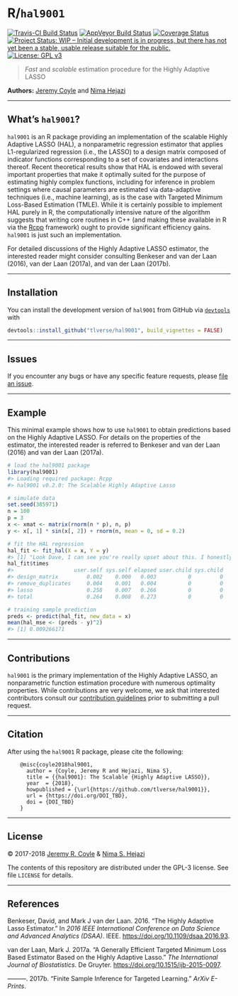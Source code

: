 
<!-- README.md is generated from README.Rmd. Please edit that file -->

# R/`hal9001`

[![Travis-CI Build
Status](https://travis-ci.org/tlverse/hal9001.svg?branch=master)](https://travis-ci.org/tlverse/hal9001)
[![AppVeyor Build
Status](https://ci.appveyor.com/api/projects/status/github/jeremyrcoyle/hal9001?branch=master&svg=true)](https://ci.appveyor.com/project/jeremyrcoyle/hal9001)
[![Coverage
Status](https://img.shields.io/codecov/c/github/tlverse/hal9001/master.svg)](https://codecov.io/github/tlverse/hal9001?branch=master)
[![Project Status: WIP – Initial development is in progress, but there
has not yet been a stable, usable release suitable for the
public.](http://www.repostatus.org/badges/latest/wip.svg)](http://www.repostatus.org/#wip)
[![License: GPL
v3](https://img.shields.io/badge/License-GPL%20v3-blue.svg)](http://www.gnu.org/licenses/gpl-3.0)

> *Fast* and *scalable* estimation procedure for the Highly Adaptive
> LASSO

**Authors:** [Jeremy Coyle](https://github.com/tlverse) and [Nima
Hejazi](https://nimahejazi.org)

-----

## What’s `hal9001`?

`hal9001` is an R package providing an implementation of the scalable
Highly Adaptive LASSO (HAL), a nonparametric regression estimator that
applies L1-regularized regression (i.e., the LASSO) to a design matrix
composed of indicator functions corresponding to a set of covariates and
interactions thereof. Recent theoretical results show that HAL is
endowed with several important properties that make it optimally suited
for the purpose of estimating highly complex functions, including for
inference in problem settings where causal parameters are estimated via
data-adaptive techniques (i.e., machine learning), as is the case with
Targeted Minimum Loss-Based Estimation (TMLE). While it is certainly
possible to implement HAL purely in R, the computationally intensive
nature of the algorithm suggests that writing core routines in C++ (and
making these available in R via the [Rcpp](http://www.rcpp.org/)
framework) ought to provide significant efficiency gains. `hal9001` is
just such an implementation.

For detailed discussions of the Highly Adaptive LASSO estimator, the
interested reader might consider consulting Benkeser and van der Laan
(2016), van der Laan (2017a), and van der Laan (2017b).

-----

## Installation

<!--
For standard use, we recommend installing the package from
[CRAN](https://cran.r-project.org/) via


```r
install.packages("hal9001")
```
-->

You can install the development version of `hal9001` from GitHub via
[`devtools`](https://www.rstudio.com/products/rpackages/devtools/) with

``` r
devtools::install_github("tlverse/hal9001", build_vignettes = FALSE)
```

-----

## Issues

If you encounter any bugs or have any specific feature requests, please
[file an issue](https://github.com/tlverse/hal9001/issues).

-----

## Example

This minimal example shows how to use `hal9001` to obtain predictions
based on the Highly Adaptive LASSO. For details on the properties of the
estimator, the interested reader is referred to Benkeser and van der
Laan (2016) and van der Laan (2017a).

``` r
# load the hal9001 package
library(hal9001)
#> Loading required package: Rcpp
#> hal9001 v0.2.0: The Scalable Highly Adaptive Lasso

# simulate data
set.seed(385971)
n = 100
p = 3
x <- xmat <- matrix(rnorm(n * p), n, p)
y <- x[, 1] * sin(x[, 2]) + rnorm(n, mean = 0, sd = 0.2)

# fit the HAL regression
hal_fit <- fit_hal(X = x, Y = y)
#> [1] "Look Dave, I can see you're really upset about this. I honestly think you ought to sit down calmly, take a stress pill, and think things over."
hal_fit$times
#>                   user.self sys.self elapsed user.child sys.child
#> design_matrix         0.002    0.000   0.003          0         0
#> remove_duplicates     0.004    0.001   0.004          0         0
#> lasso                 0.258    0.007   0.266          0         0
#> total                 0.264    0.008   0.273          0         0

# training sample prediction
preds <- predict(hal_fit, new_data = x)
mean(hal_mse <- (preds - y)^2)
#> [1] 0.009266171
```

-----

## Contributions

`hal9001` is the primary implementation of the Highly Adaptive LASSO, an
nonparametric function estimation procedure with numerous optimality
properties. While contributions are very welcome, we ask that interested
contributors consult our [contribution
guidelines](https://github.com/tlverse/hal9001/blob/master/CONTRIBUTING.md)
prior to submitting a pull request.

-----

## Citation

After using the `hal9001` R package, please cite the following:

``` 
    @misc{coyle2018hal9001,
      author = {Coyle, Jeremy R and Hejazi, Nima S},
      title = {{hal9001}: The Scalable {Highly Adaptive LASSO}},
      year  = {2018},
      howpublished = {\url{https://github.com/tlverse/hal9001}},
      url = {https://doi.org/DOI_TBD},
      doi = {DOI_TBD}
    }
```

-----

## License

© 2017-2018 [Jeremy R. Coyle](https://github.com/tlverse) & [Nima S.
Hejazi](https://nimahejazi.org)

The contents of this repository are distributed under the GPL-3 license.
See file `LICENSE` for details.

-----

## References

<div id="refs" class="references">

<div id="ref-benkeser2016hal">

Benkeser, David, and Mark J van der Laan. 2016. “The Highly Adaptive
Lasso Estimator.” In *2016 IEEE International Conference on Data Science
and Advanced Analytics (DSAA)*. IEEE.
<https://doi.org/10.1109/dsaa.2016.93>.

</div>

<div id="ref-vdl2017generally">

van der Laan, Mark J. 2017a. “A Generally Efficient Targeted Minimum
Loss Based Estimator Based on the Highly Adaptive Lasso.” *The
International Journal of Biostatistics*. De Gruyter.
<https://doi.org/10.1515/ijb-2015-0097>.

</div>

<div id="ref-vdl2017finite">

———. 2017b. “Finite Sample Inference for Targeted Learning.” *ArXiv
E-Prints*.

</div>

</div>
